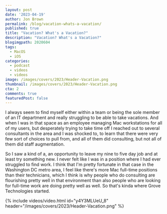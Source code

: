 ```yaml
---
layout: post
date: '2023-04-19'
author: Jon Brown
permalink: /blog/vacation-whats-a-vacation/
published: true
title: "Vacation? What's a Vacation?"
description: "Vacation? What's a Vacation?"
blogimgpath: 2020604
tags:
  - MacOS
  - iOS
categories:
  - podcast
  - videos
  - videos
image: /images/covers/2023/Header-Vacation.png
thumbnail: /images/covers/2023/Header-Vacation.png
cta: 2
comments: true
featuredPost: false
---
```

I always seem to find myself either within a team or being the sole member of an IT department and really struggling to be able to take vacations. And when I was in that space as an employee managing Mac workstations for all of my users, but desperately trying to take time off I reached out to several consultants in the area and I was shocked to, to learn that there were very few sort of choices to pull from, and all of them did consulting, but not all of them did staff augmentation. 

So I saw a kind of a, an opportunity to leave my nine to five day job and at least try something new. I never felt like I was in a position where  I had ever struggled to find work. I think that I'm pretty fortunate in that case in the Washington DC metro area, I feel like there's more  Mac full-time positions than their technicians, which I think is why people who do consulting are flourishing pretty well in that environment than also people who are looking for full-time work are doing pretty well as well. So that's kinda where Grove Technologies started. 

{% include videos/video.html id="y4Y3MLUeU_8" header="/images/covers/2023/Header-Vacation.png" %}